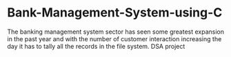 # Bank-Management-System-using-C

The banking management system sector has seen some greatest expansion in the past year and with the number of customer interaction increasing the day it has to tally all the records in the file system.
DSA project
